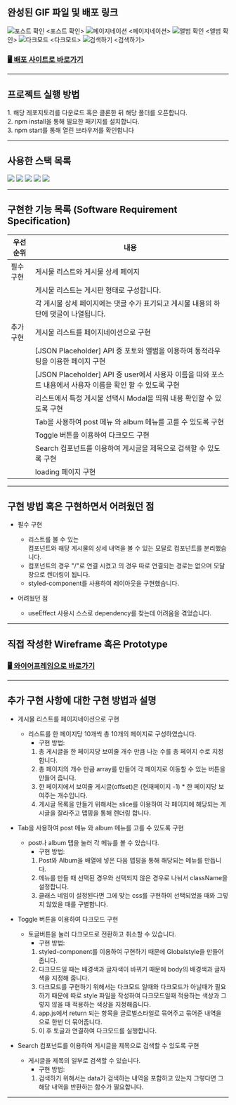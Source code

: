 
<h2>완성된 GIF 파일 및 배포 링크</h2>


![포스트 확인](https://user-images.githubusercontent.com/91598778/182533571-3a53f1d4-5815-48d7-afe3-9d6f108dd1bf.gif)
<포스트 확인>
![페이지네이션](https://user-images.githubusercontent.com/91598778/182533546-5feb612b-0350-417e-8b51-f14c340e4179.gif)
<페이지네이션>
![앨범 확인](https://user-images.githubusercontent.com/91598778/182533582-1fbfd23a-3ad7-4152-ba09-5697695434d0.gif)
<앨범 확인>
![다크모드](https://user-images.githubusercontent.com/91598778/182533562-f2d1a9ae-e20a-4d95-b4a4-b53853af1501.gif)
<다크모드>
![검색하기](https://user-images.githubusercontent.com/91598778/182533570-6be60436-0463-4177-9a94-b5f951fcfd55.gif)
<검색하기>


<h3><a href="http://jeongmin7.surge.sh" target='_blank'>🖥 배포 사이트로 바로가기  </a></h3>

*** 
<h2> 프로젝트 실행 방법 </h2>
1. 해당 레포지토리를 다운로드 혹은 클론한 뒤 해당 폴더를 오픈합니다. <br/>
2. npm install을 통해 필요한 패키지를 설치합니다.<br/>
3. npm start를 통해 열린 브라우저를 확인합니다<br/>

***

<h2> 사용한 스택 목록</h2>
<img src="https://img.shields.io/badge/html5-E34F26?style=for-the-badge&logo=html5&logoColor=white"> 
<img src="https://img.shields.io/badge/css-1572B6?style=for-the-badge&logo=css3&logoColor=white"> 
<img src="https://img.shields.io/badge/javascript-F7DF1E?style=for-the-badge&logo=javascript&logoColor=black"> 
<img src="https://img.shields.io/badge/react-61DAFB?style=for-the-badge&logo=react&logoColor=black"> 
<img src="https://img.shields.io/badge/styledcomponents-DB7093?style=for-the-badge&logo=styledcomponents&logoColor=black">

***
<h2> 구현한 기능 목록 (Software Requirement Specification)</h2>

우선순위|내용|
|---|---|
|필수 구현|게시물 리스트와 게시물 상세 페이지|
||게시물 리스트는 게시판 형태로 구성합니다.|
||각 게시물 상세 페이지에는 댓글 수가 표기되고 게시물 내용의 하단에 댓글이 나열됩니다.|
|추가 구현 | 게시물 리스트를 페이지네이션으로 구현|
||[JSON Placeholder] API 중 포토와 앨범을 이용하여 동적라우팅을 이용한 페이지 구현 |
||[JSON Placeholder] API 중 user에서 사용자 이름을 따와 포스트 내용에서 사용자 이름을 확인 할 수 있도록 구현 |
||리스트에서 특정 게시물 선택시 Modal을 띄워 내용 확인할 수 있도록 구현|
||Tab을 사용하여 post 메뉴 와 album 메뉴를 고를 수 있도록 구현 |
|| Toggle 버튼을 이용하여 다크모드 구현 |
||Search 컴포넌트를 이용하여 게시글을 제목으로 검색할 수 있도록 구현  |
||loading 페이지 구현  |

*** 

<h2>구현 방법 혹은 구현하면서 어려웠던 점</h2>

* 필수 구현
  + 리스트를 볼 수 있는 <Main />컴포넌트와 해당 게시물의 상세 내역을 볼 수 있는 <Post /> 모달로 컴포넌트를 분리했습니다.
  + <Main /> 컴포넌트의 경우 "/"로 연결 시켰고 <Post />의 경우 따로 연결되는 경로는 없으며 모달창으로 렌더링이 됩니다.  
  + styled-component를 사용하여 레이아웃을 구현했습니다. 

* 어려웠던 점 
  + useEffect 사용시 스스로 dependency를 찾는데 어려움을 겪었습니다. 
*** 

<h2> 직접 작성한 Wireframe 혹은 Prototype </h2>
<h3><a href="https://www.figma.com/file/nemugsHmucESJ2EFrfIY4F/Untitled?node-id=0%3A1" target='_blank'>🖥 와이어프레임으로 바로가기  </a></h3>

***
<h2>추가 구현 사항에 대한 구현 방법과 설명</h2>

* 게시물 리스트를 페이지네이션으로 구현
   + 리스트를 한 페이지당 10개씩 총 10개의 페이지로 구성하였습니다. 
     - 구현 방법:
     1. 총 게시글을 한 페이지당 보여줄 개수 만큼 나눈 수를 총 페이지 수로 지정합니다. 
     2. 총 페이지의 개수 만큼 array를 만들어 각 페이지로 이동할 수 있는 버튼을 만들어 줍니다.
     3. 한 페이지에서 보여줄 게시글(offset)은 (현재페이지 -1) * 한 페이지당 보여주는 개수입니다. 
     4. 게시글 목록을 만들기 위해서는 slice를 이용하여 각 페이지에 해당되는 게시글을 잘라주고 맵핑을 통해 렌더링 합니다. 
     
* Tab을 사용하여 post 메뉴 와 album 메뉴를 고를 수 있도록 구현 
   + post나 album 탭을 눌러 각 메뉴를 볼 수 있습니다.
     - 구현 방법:
     1. Post와 Album을 배열에 넣은 다음 맵핑을 통해 해당되는 메뉴를 만듭니다.
     2. 메뉴를 만들 때 선택된 경우와 선택되지 않은 경우로 나눠서  className을 설정합니다.  
     3. 클래스 네임이 설정된다면 그에 맞는 css를 구현하여 선택되었을 때와 그렇지 않았을 때를 구별합니다. 
     
   
* Toggle 버튼을 이용하여 다크모드 구현 
  + 토글버튼을 눌러 다크모드로 전환하고 취소할 수 있습니다. 
     - 구현 방법:
     1. styled-component를 이용하여 구현하기 때문에 Globalstyle을 만들어 줍니다. 
     2. 다크모드일 때는 배경색과 글자색이 바뀌기 때문에 body의 배경색과 글자색을 지정해 줍니다. 
     3. 다크모드를 구현하기 위해서는 다크모드 일때와 다크모드가 아닐때가 필요하기 때문에 따로 style 파일을 작성하여 다크모드일때 적용하는 색상과 그렇지 않을  때 적용하는 색상을 지정해줍니다. 
     4. app.js에서 return 되는 항목을 글로벌스타일로 묶어주고 묶어준 내역을 <ThemeProvider theme=/>으로 한번 더 묶어줍니다. 
     5. 이 후 토글과 연결하여 다크모드를 실행합니다.  
   
* Search 컴포넌트를 이용하여 게시글을 제목으로 검색할 수 있도록 구현 
  + 게시글을 제목의 일부로 검색할 수 있습니다. 
       - 구현 방법:
     1. 검색하기 위해서는 data가 검색하는 내역을 포함하고 있는지 그렇다면 그 해당 내역을 반환하는 함수가 필요합니다. 
    

***
